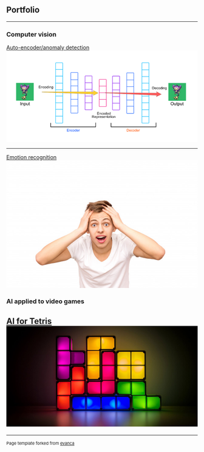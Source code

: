 ## Portfolio

---

### Computer vision

[Auto-encoder/anomaly detection](/Anomaly_detection_on_Simpsons_and_Flowers_GASSEM.ipynb)
<img src="images/autoencoder.png?raw=true"/>

---
[Emotion recognition]()
<img src="images/emotion.jpg?raw=true"/>


### AI applied to video games

[AI for Tetris](/ai-for-tetris/)
<img src="images/tetris.jpg?raw=true"/>
---




---
<p style="font-size:11px">Page template forked from <a href="https://github.com/evanca/quick-portfolio">evanca</a></p>
<!-- Remove above link if you don't want to attibute -->
